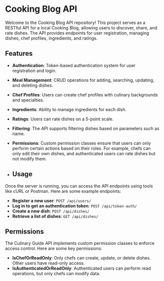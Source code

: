 # Cooking Blog API

Welcome to the Cooking Blog API repository! This project serves as a RESTful API for a local Cooking Blog, 
allowing users to discover, share, and rate dishes. The API provides endpoints for user registration, 
managing dishes, chef profiles, ingredients, and ratings.

## Features

- **Authentication**: Token-based authentication system for user registration and login.
- **Meal Management**: CRUD operations for adding, searching, updating, and deleting dishes.
- **Chef Profiles**: Users can create chef profiles with culinary backgrounds and specialties.
- **Ingredients**: Ability to manage ingredients for each dish.
- **Ratings**: Users can rate dishes on a 5-point scale.
- **Filtering**: The API supports filtering dishes based on parameters such as name.
- **Permissions**: Custom permission classes ensure that users can only perform certain actions based on their roles. For example, chefs can only edit their own dishes, and authenticated users can rate dishes but not modify them.

- ## Usage

Once the server is running, you can access the API endpoints using tools like cURL or Postman. Here are some example endpoints:

- **Register a new user**: `POST /api/users/`
- **Log in to get an authentication token**: `POST /api/token-auth/`
- **Create a new dish**: `POST /api/dishes/`
- **Retrieve a list of dishes**: `GET /api/dishes/`

## Permissions

The Culinary Guide API implements custom permission classes to enforce access control. Here are some key permissions:

- **IsChefOrReadOnly**: Only chefs can create, update, or delete dishes. Other users have read-only access.
- **IsAuthenticatedOrReadOnly**: Authenticated users can perform read operations, but only chefs can modify data.
